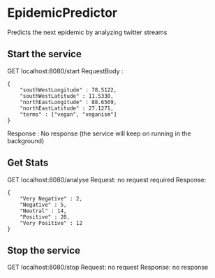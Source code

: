 # EpidemicPredictor
Predicts the next epidemic by analyzing twitter streams

## Start the service
GET localhost:8080/start
RequestBody : 
```
{
    "southWestLongitude" : 78.5122,
    "southWestLatitude" : 11.5330,
    "northEastLongitude" : 88.6569,
    "northEastLatitude" : 27.1271,
    "terms" : ["vegan", "veganism"]
}
```
Response : No response (the service will keep on running in the background)

## Get Stats
GET localhost:8080/analyse
Request: no request required
Response:
```
{
    "Very Negative" : 2,
    "Negative" : 5,
    "Neutral" : 14,
    "Positive" : 20,
    "Very Positive" : 12
}
```
## Stop the service
GET localhost:8080/stop
Request: no request
Response: no response 

